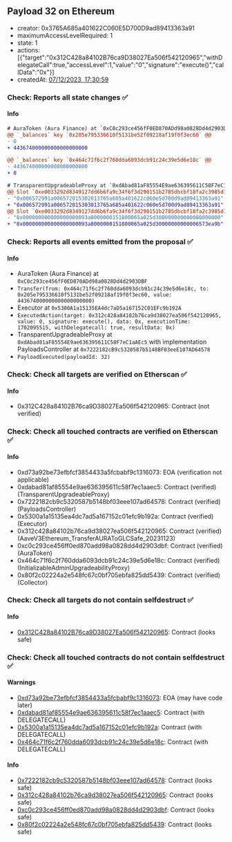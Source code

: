 ## Payload 32 on Ethereum

- creator: 0x3765A685a401622C060E5D700D9ad89413363a91
- maximumAccessLevelRequired: 1
- state: 1
- actions: [{"target":"0x312C428a84102B76ca9D38027Ea506f542120965","withDelegateCall":true,"accessLevel":1,"value":"0","signature":"execute()","callData":"0x"}]
- createdAt: [07/12/2023, 17:30:59](https://etherscan.io/tx/0x0cb04d9bbc11685c473d7fcda12ef6053e1ced457aa002254b9e0284da860753)

### Check: Reports all state changes :white_check_mark:

#### Info


```diff
# AuraToken (Aura Finance) at `0xC0c293ce456fF0ED870ADd98a0828Dd4d2903DBF`
@@ `_balances` key `0x205e795336610f5131be52f09218af19f0f3ec60` @@
- 0
+ 443674000000000000000000

@@ `_balances` key `0x464c71f6c2f760dda6093dcb91c24c39e5d6e18c` @@
- 443674000000000000000000
+ 0

```

```diff
# TransparentUpgradeableProxy at `0xdAbad81aF85554E9ae636395611C58F7eC1aAEc5` with implementation PayloadsController at `0x7222182cB9c5320587b5148BF03eeE107AD64578`
@@ Slot `0xe0033292d8349127dd6b6fa9c34f6f3d290151b2785dbcbf18fa2c3985d1f743` @@
- "0x006572991a006572015302013765a685a401622c060e5d700d9ad89413363a91"
+ "0x006572991a006572015303013765a685a401622c060e5d700d9ad89413363a91"
@@ Slot `0xe0033292d8349127dd6b6fa9c34f6f3d290151b2785dbcbf18fa2c3985d1f744` @@
- "0x000000000000000000093a8000000151800065a025d300000000000000000000"
+ "0x000000000000000000093a8000000151800065a025d30000000000006573ea9b"
```


### Check: Reports all events emitted from the proposal :white_check_mark:

#### Info

- AuraToken (Aura Finance) at `0xC0c293ce456fF0ED870ADd98a0828Dd4d2903DBF`
- `Transfer(from: 0x464c71f6c2f760dda6093dcb91c24c39e5d6e18c, to: 0x205e795336610f5131be52f09218af19f0f3ec60, value: 443674000000000000000000)`
- Executor at `0x5300A1a15135EA4dc7aD5a167152C01EFc9b192A`
- `ExecutedAction(target: 0x312c428a84102b76ca9d38027ea506f542120965, value: 0, signature: execute(), data: 0x, executionTime: 1702095515, withDelegatecall: true, resultData: 0x)`
- TransparentUpgradeableProxy at `0xdAbad81aF85554E9ae636395611C58F7eC1aAEc5` with implementation PayloadsController at `0x7222182cB9c5320587b5148BF03eeE107AD64578`
- `PayloadExecuted(payloadId: 32)`

### Check: Check all targets are verified on Etherscan :white_check_mark:

#### Info

- 0x312C428a84102B76ca9D38027Ea506f542120965: Contract (not verified)

### Check: Check all touched contracts are verified on Etherscan :white_check_mark:

#### Info

- 0xd73a92be73efbfcf3854433a5fcbabf9c1316073: EOA (verification not applicable)
- 0xdabad81af85554e9ae636395611c58f7ec1aaec5: Contract (verified) (TransparentUpgradeableProxy)
- 0x7222182cb9c5320587b5148bf03eee107ad64578: Contract (verified) (PayloadsController)
- 0x5300a1a15135ea4dc7ad5a167152c01efc9b192a: Contract (verified) (Executor)
- 0x312c428a84102b76ca9d38027ea506f542120965: Contract (verified) (AaveV3Ethereum_TransferAURAToGLCSafe_20231123)
- 0xc0c293ce456ff0ed870add98a0828dd4d2903dbf: Contract (verified) (AuraToken)
- 0x464c71f6c2f760dda6093dcb91c24c39e5d6e18c: Contract (verified) (InitializableAdminUpgradeabilityProxy)
- 0x80f2c02224a2e548fc67c0bf705ebfa825dd5439: Contract (verified) (Collector)

### Check: Check all targets do not contain selfdestruct :white_check_mark:

#### Info

- [0x312C428a84102B76ca9D38027Ea506f542120965](https://etherscan.io/address/0x312C428a84102B76ca9D38027Ea506f542120965): Contract (looks safe)

### Check: Check all touched contracts do not contain selfdestruct :white_check_mark:

#### Warnings

- [0xd73a92be73efbfcf3854433a5fcbabf9c1316073](https://etherscan.io/address/0xd73a92be73efbfcf3854433a5fcbabf9c1316073): EOA (may have code later)
- [0xdabad81af85554e9ae636395611c58f7ec1aaec5](https://etherscan.io/address/0xdabad81af85554e9ae636395611c58f7ec1aaec5): Contract (with DELEGATECALL)
- [0x5300a1a15135ea4dc7ad5a167152c01efc9b192a](https://etherscan.io/address/0x5300a1a15135ea4dc7ad5a167152c01efc9b192a): Contract (with DELEGATECALL)
- [0x464c71f6c2f760dda6093dcb91c24c39e5d6e18c](https://etherscan.io/address/0x464c71f6c2f760dda6093dcb91c24c39e5d6e18c): Contract (with DELEGATECALL)

#### Info

- [0x7222182cb9c5320587b5148bf03eee107ad64578](https://etherscan.io/address/0x7222182cb9c5320587b5148bf03eee107ad64578): Contract (looks safe)
- [0x312c428a84102b76ca9d38027ea506f542120965](https://etherscan.io/address/0x312c428a84102b76ca9d38027ea506f542120965): Contract (looks safe)
- [0xc0c293ce456ff0ed870add98a0828dd4d2903dbf](https://etherscan.io/address/0xc0c293ce456ff0ed870add98a0828dd4d2903dbf): Contract (looks safe)
- [0x80f2c02224a2e548fc67c0bf705ebfa825dd5439](https://etherscan.io/address/0x80f2c02224a2e548fc67c0bf705ebfa825dd5439): Contract (looks safe)

